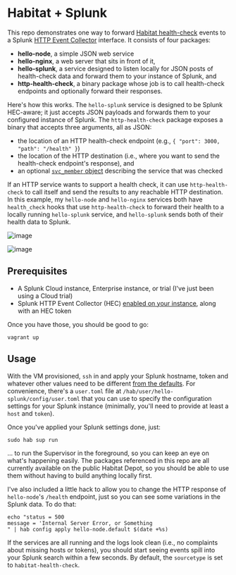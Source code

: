 # Habitat + Splunk

This repo demonstrates one way to forward [Habitat health-check](https://www.habitat.sh/docs/reference/#health_check) events to a Splunk [HTTP Event Collector](https://docs.splunk.com/Documentation/Splunk/7.0.3/Data/AboutHEC) interface. It consists of four packages:

* **hello-node**, a simple JSON web service
* **hello-nginx**, a web server that sits in front of it,
* **hello-splunk**, a service designed to listen locally for JSON posts of health-check data and forward them to your instance of Splunk, and
* **http-health-check**, a binary package whose job is to call health-check endpoints and optionally forward their responses.

Here's how this works. The `hello-splunk` service is designed to be Splunk HEC-aware; it just accepts JSON payloads and forwards them to your configured instance of Splunk. The `http-health-check` package exposes a binary that accepts three arguments, all as JSON:

* the location of an HTTP health-check endpoint (e.g., `{ "port": 3000, "path": "/health" }`)
* the location of the HTTP destination (i.e., where you want to send the health-check endpoint's response), and
* an optional [`svc_member` object](https://www.habitat.sh/docs/reference/#svc_member) describing the service that was checked

If an HTTP service wants to support a health check, it can use `http-health-check` to call itself and send the results to any reachable HTTP destination. In this example, my `hello-node` and `hello-nginx` services both have `health_check` hooks that use `http-health-check` to forward their health to a locally running `hello-splunk` service, and `hello-splunk` sends both of their health data to Splunk.

![image](https://user-images.githubusercontent.com/274700/39382253-c2078482-4a19-11e8-8eb2-636dda70717a.png)

![image](https://user-images.githubusercontent.com/274700/39382502-8d613a60-4a1a-11e8-979c-69c5d366ff3f.png)

## Prerequisites

* A Splunk Cloud instance, Enterprise instance, or trial (I've just been using a Cloud trial)
* Splunk HTTP Event Collector (HEC) [enabled on your instance](http://dev.splunk.com/view/event-collector/SP-CAAAE7F), along with an HEC token

Once you have those, you should be good to go:

```
vagrant up
```

## Usage

With the VM provisioned, `ssh` in and apply your Splunk hostname, token and whatever other values need to be different [from the defaults](./packages/hello-splunk/habitat/default.toml). For convenience, there's a `user.toml` file at `/hab/user/hello-splunk/config/user.toml` that you can use to specify the configuration settings for your Splunk instance (minimally, you'll need to provide at least a `host` and `token`).

Once you've applied your Splunk settings done, just:

```
sudo hab sup run
```

... to run the Supervisor in the foreground, so you can keep an eye on what's happening easily. The packages referenced in this repo are all currently available on the public Habitat Depot, so you should be able to use them without having to build anything locally first.

I've also included a little hack to allow you to change the HTTP response of `hello-node`'s `/health` endpoint, just so you can see some variations in the Splunk data. To do that:

```
echo "status = 500
message = 'Internal Server Error, or Something
" | hab config apply hello-node.default $(date +%s)
```

If the services are all running and the logs look clean (i.e., no complaints about missing hosts or tokens), you should start seeing events spill into your Splunk search within a few seconds. By default, the `sourcetype` is set to `habitat-health-check`.
